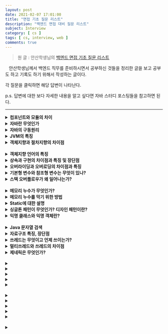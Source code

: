 ```yaml
---
layout: post
date: 2021-02-07 17:01:00
title: "면접 기초 질문 리스트"
description: "백엔드 면접 대비 질문 리스트"
subject: Interview
category: [ cs ]
tags: [ cs, interview, web ]
comments: true
---
```


> 원 글 : 안산학생님의 [백엔드 면접 기초 질문 리스트](https://haejun0317.tistory.com/238)

&nbsp;&nbsp;&nbsp;안산학생님께서 백엔드 직무를 준비하시면서 공부하신 것들을 정리한 글을 보고 공부도 하고 기록도 하기 위해서 작성하는 글이다.

각 질문을 클릭하면 해당 답변이 나타난다.

p.s. 답변에 대한 보다 자세한 내용을 알고 싶다면 자바 스터디 포스팅들을 참고하면 된다.

---

<details>
  <summary><b><b>컴포넌트와 모듈의 차이</b></b></summary>
  <br/>
  <p>&nbsp;&nbsp;&nbsp;컴포넌트와 모듈은 비슷하지만 모듈이 컴포넌트보다 큰 단위라고 할 수 있다. 두 용어 모두 전체 시스템을 구성하는 부분 부분을 분해하는 것을 목적으로 사용된다.</p>
  <p>&nbsp;&nbsp;&nbsp;컴포넌트는 하나의 부품으로, 보통 작은 영역에서 서로 연관되어 다용도로 사용이 가능하게 만든다. 컴포넌트는 런타임 개체를 참조하는데 예를 들어 UI를 제어하는 타이머와 같이 Back단에서 스레드를 보조하는 컴포넌트가 있다.</p>
  <p>&nbsp;&nbsp;&nbsp;모듈은 작은 범위의 조각으로 가장 첫 번째 그리고 가장 맨 앞에 위치하는 구현의 단위이다. 외부 인터페이스가 없는 복합적인 수요기능에서 실행될 수 있는 단위로 호환성이 좋다. 예시로 데이터베이스나 이메일 같이 통합적인 기능을 제공하면서 라이브러리처럼 사용될 수 있는 것들이 있다.</p>
  <p>&nbsp;&nbsp;&nbsp;컴포넌트는 소프트웨어 활동 단위를, 모듈은 구현 단위와 산출물을 중점으로 하고 있다.</p>
  <br/>
</details>

<details>
  <summary><b>자바란 무엇인가</b></summary>
  <br/>
  <p>&nbsp;&nbsp;&nbsp;자바는 객체지향 프로그래밍 언어로서 보안성이 뛰어나며 컴파일한 코드는 다른 운영체제에서 사용될 수 있도록 클래스로 제공된다. C++의 객체지향적인 장점을 살리면서 분산환경을 지원해 효율적이다. 이러한 동작의 배경에는 JVM이 있다.</p>
  <br/>
</details>

<details>
  <summary><b>자바의 구동원리</b></summary>
  <br/>
  <p>&nbsp;&nbsp;&nbsp;자바로 작성한 코드는 `.java`라는 확장자를 가지며 자바에 존재하는 전용컴파일러 `javac`를 통해 컴파일 한다. 자바코드를 컴퓨터가 이해할 수 있도록 프로그래밍 언어에서 기계어로 변경되면 `.class` 확장자를 가지는 파일이 생성되고, 이 파일이 JVM을 통해서 실행된다.</p>
</details>

<details>
  <summary><b>JVM의 특징</b></summary>
  <br/>
  <p>&nbsp;&nbsp;&nbsp;JVM은 Java Virtual Machine의 약자로 자바 가상머신을 뜻한다. 자바소스로부터 만들어진 바이너리 파일(.class)을 실행하기 위해 필요하다. 자바가 OS에 구애받지 않고 사용가능하게 만들어주는 이유이기도 하다. 또한 자동 메모리 관리 기법인 Garbage Collection을 수행한다.</p>
  <br/>
  <p>
  &#128073; JRE : 자바 실행환경. JVM으로 자바자프로그램을 동작시킬 때 필요한 파일들을 가지고 있다.<br/>
  &#128073; JDK : Java 개발을 하기위해 필요한 환경. JDK에는 JRE가 포함되어 있다.
  </p>
  <br/>
</details>

<details>
  <summary><b>객체지향과 절차지향의 차이점</b></summary>
  <br/>
  <p>&nbsp;&nbsp;&nbsp;절차지향 프로그래밍이란 물이 위에서 아래로 흐르듯이 순차적인 처리가 중요시되며 프로그램 전체가 유기적으로 연결되도록 만드는 프로그래밍 기법이다. 컴퓨터의 처리구조와 유사하여 실행속도가 빠르다는 장점이 있지만 유지보수가 어렵고 실행순서가 정해져 있어 코드의 순서가 바뀌면 결과 값이 달라질 수 있고 디버깅이 어렵다는 단점이 있다.</p>

  <p>&nbsp;&nbsp;&nbsp;객체지향은 실제 세계를 모델링하여 소프트웨어를 개발하는 방법이다. 컴퓨터 부품을 하나씩 구해서 조립하는 것과 같이 프로그래밍한다. 코드의 재활용성이 높고 디버깅이 쉬운 장점이 있으나 절차지향에 비해 처리속도가 느리고 설계에 시간이 많이 걸린다는 단점이 있다.</p>
  <br/>
</details>
<br/>

<details>
  <summary><b>객체지향 언어의 특징</b></summary>
  <br/>
  <p></p>
  <br/>
</details>

<details>
  <summary><b>상속과 구현의 차이점과 특징 및 장단점</b></summary>
  <br/>
  <p></p>
  <br/>
</details>

<details>
  <summary><b>오버라이딩과 오버로딩의 차이점과 특징</b></summary>
  <br/>
  <p></p>
  <br/>
</details>

<details>
  <summary><b>기본형 변수와 참조형 변수는 무엇이 있나?</b></summary>
  <br/>
  <p></p>
  <br/>
</details>

<details>
  <summary><b>스택 오버플로우가 왜 일어나는가?</b></summary>
  <br/>
  <p></p>
  <br/>
</details>
<br/>

<details>
  <summary><b>메모리 누수가 무엇인가?</b></summary>
  <br/>
  <p></p>
  <br/>
</details>

<details>
  <summary><b>메모리 누수를 막기 위한 방법</b></summary>
  <br/>
  <p></p>
  <br/>
</details>

<details>
  <summary><b>Static에 대한 설명</b></summary>
  <br/>
  <p></p>
  <br/>
</details>

<details>
  <summary><b>싱글톤 패턴이 무엇인가? 디자인 패턴이란?</b></summary>
  <br/>
  <p></p>
</details>

<details>
  <summary><b>익명 클래스와 익명 객체란?</b></summary>
  <br/>
  <p></p>
  <br/>
</details>
<br/>

<details>
  <summary><b>Java 문자열 검색</b></summary>
  <br/>
  <p></p>
  <br/>
</details>

<details>
  <summary><b>자료구조 특징, 장단점</b></summary>
  <br/>
  <p></p>
  <br/>
</details>

<details>
  <summary><b>쓰레드는 무엇이고 언제 쓰이는가?</b></summary>
  <br/>
  <p></p>
</details>

<details>
  <summary><b>멀티쓰레드와 쓰레드의 차이점</b></summary>
  <br/>
  <p></p>
</details>

<details>
  <summary><b>제네릭은 무엇인가?</b></summary>
  <br/>
  <p></p>
  <br/>
</details>
<br/>

<details>
  <summary><b></b></summary>
  <br/>
  <p></p>
  <br/>
</details>

<details>
  <summary><b></b></summary>
  <br/>
  <p></p>
  <br/>
</details>

<details>
  <summary><b></b></summary>
  <br/>
  <p></p>
  <br/>
</details>

<details>
  <summary><b></b></summary>
  <br/>
  <p></p>
  <br/>
</details>

<details>
  <summary><b></b></summary>
  <br/>
  <p></p>
  <br/>
</details>
<br/>

<details>
  <summary><b></b></summary>
  <br/>
  <p></p>
  <br/>
</details>

<details>
  <summary><b></b></summary>
  <br/>
  <p></p>
  <br/>
</details>

<details>
  <summary><b></b></summary>
  <br/>
  <p></p>
  <br/>
</details>

<details>
  <summary><b></b></summary>
  <br/>
  <p></p>
  <br/>
</details>

<details>
  <summary><b></b></summary>
  <br/>
  <p></p>
  <br/>
</details>
<br/>

<details>
  <summary><b></b></summary>
  <br/>
  <p></p>
  <br/>
</details>
